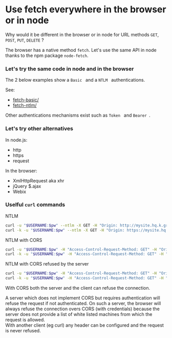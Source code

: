 # Use fetch everywhere in the browser or in node

Why would it be different in the browser or in node for URL methods `GET`, `POST`, `PUT`, `DELETE` ?

The browser has a native method `fetch`.
Let's use the same API in node thanks to the npm package `node-fetch`.

### Let's try the same code in node and in the browser

The 2 below examples show a `Basic ` and a `NTLM ` authentications.

See:
- [fetch-basic/](fetch-basic/README.md)
- [fetch-ntlm/](fetch-ntlm/README.md)

Other authentications mechanisms exist such as `Token ` and `Bearer `.

### Let's try other alternatives

In node.js:
- http
- https
- request

In the browser:
- XmlHttpRequest aka xhr
- jQuery $.ajax
- Webix

### Uselful `curl` commands

NTLM

```bash
curl -u "$USERNAME:$pw" --ntlm -X GET -H "Origin: http://mysite.hq.k.grp" -v "http://safetest.hq.k.grp/Safetest/rest-1.v1/Data/Scope?page=0,1&select=Key,Name"
curl -k -u "$USERNAME:$pw" --ntlm -X GET -H "Origin: https://mysite.hq.k.grp" -v "https://safetest.hq.k.grp/Safetest/rest-1.v1/Data/Scope?page=0,1&select=Key,Name"
```

NTLM with CORS

```bash
curl -u "$USERNAME:$pw" -H "Access-Control-Request-Method: GET" -H "Origin: http://mysite.hq.k.grp" -v "http://chx-qtwebservice-01.hq.k.grp:9096/api/getPI?description=1"
curl -k -u "$USERNAME:$pw" -H "Access-Control-Request-Method: GET" -H "Origin: https://mysite.hq.k.grp" -v "https://chx-qtwebservice-01.hq.k.grp:8096/api/getPI?description=1"
```

NTLM with CORS refused by the server

```bash
curl -u "$USERNAME:$pw" -H "Access-Control-Request-Method: GET" -H "Origin: http://mysite" -v "http://chx-qtwebservice-01.hq.k.grp:9096/api/getPI?description=1"
curl -k -u "$USERNAME:$pw" -H "Access-Control-Request-Method: GET" -H "Origin: https://mysite" -v "https://chx-qtwebservice-01.hq.k.grp:8096/api/getPI?description=1"
```

With CORS both the server and the client can refuse the connection.

A server which does not implement CORS but requires authentication will refuse the request if not authenticated. On such a server, the browser will always refuse the connection overs CORS (with credentials) because the server does not provide a list of white listed machines from which the request is allowed.<br>
With another client (eg curl) any header can be configured and the request is never refused.
